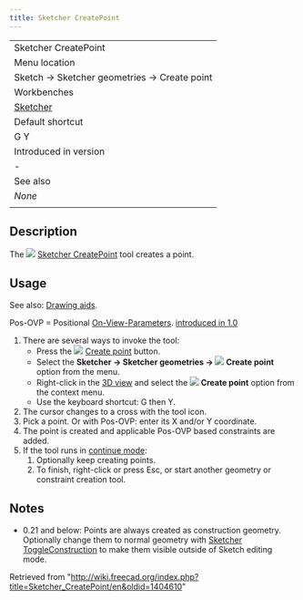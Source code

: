 ```yaml
---
title: Sketcher CreatePoint
---
```


|                                                      |
| ---------------------------------------------------- |
| Sketcher CreatePoint                                 |
| Menu location                                        |
| Sketch → Sketcher geometries → Create point          |
| Workbenches                                          |
| [Sketcher](/Sketcher_Workbench "Sketcher Workbench") |
| Default shortcut                                     |
| G Y                                                  |
| Introduced in version                                |
| -                                                    |
| See also                                             |
| _None_                                               |
|                                                      |

## Description

The ![](/images/Sketcher_CreatePoint.svg) [Sketcher CreatePoint](/Sketcher_CreatePoint "Sketcher CreatePoint") tool creates a point.

## Usage

See also: [Drawing aids](/Sketcher_Workbench#Drawing_aids "Sketcher Workbench").

Pos-OVP = Positional [On-View-Parameters](/Sketcher_Preferences#General "Sketcher Preferences"). [introduced in 1.0](/Release_notes_1.0 "Release notes 1.0")

1. There are several ways to invoke the tool:
   - Press the ![](/images/Sketcher_CreatePoint.svg) [Create point](/Sketcher_CreatePoint "Sketcher CreatePoint") button.
   - Select the **Sketcher → Sketcher geometries → ![](/images/Sketcher_CreatePoint.svg) Create point** option from the menu.
   - Right-click in the [3D view](/3D_view "3D view") and select the **![](/images/Sketcher_CreatePoint.svg) Create point** option from the context menu.
   - Use the keyboard shortcut: G then Y.
2. The cursor changes to a cross with the tool icon.
3. Pick a point. Or with Pos-OVP: enter its X and/or Y coordinate.
4. The point is created and applicable Pos-OVP based constraints are added.
5. If the tool runs in [continue mode](/Sketcher_Workbench#Continue_modes "Sketcher Workbench"):
   1. Optionally keep creating points.
   2. To finish, right-click or press Esc, or start another geometry or constraint creation tool.

## Notes

- 0.21 and below: Points are always created as construction geometry. Optionally change them to normal geometry with [Sketcher ToggleConstruction](/Sketcher_ToggleConstruction "Sketcher ToggleConstruction") to make them visible outside of Sketch editing mode.

Retrieved from "<http://wiki.freecad.org/index.php?title=Sketcher_CreatePoint/en&oldid=1404610>"
